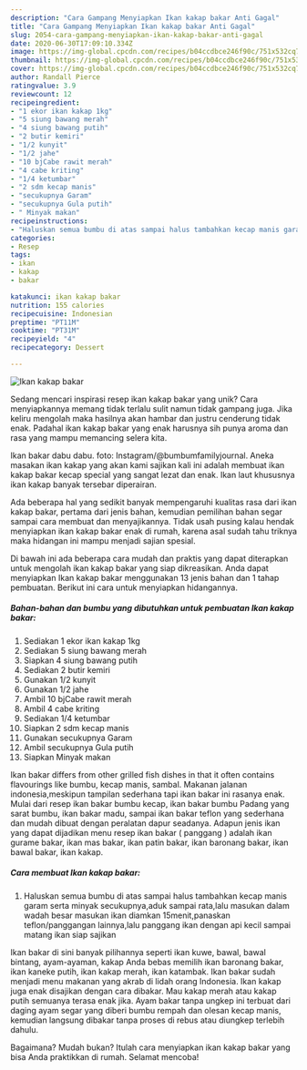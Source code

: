 ```yaml
---
description: "Cara Gampang Menyiapkan Ikan kakap bakar Anti Gagal"
title: "Cara Gampang Menyiapkan Ikan kakap bakar Anti Gagal"
slug: 2054-cara-gampang-menyiapkan-ikan-kakap-bakar-anti-gagal
date: 2020-06-30T17:09:10.334Z
image: https://img-global.cpcdn.com/recipes/b04ccdbce246f90c/751x532cq70/ikan-kakap-bakar-foto-resep-utama.jpg
thumbnail: https://img-global.cpcdn.com/recipes/b04ccdbce246f90c/751x532cq70/ikan-kakap-bakar-foto-resep-utama.jpg
cover: https://img-global.cpcdn.com/recipes/b04ccdbce246f90c/751x532cq70/ikan-kakap-bakar-foto-resep-utama.jpg
author: Randall Pierce
ratingvalue: 3.9
reviewcount: 12
recipeingredient:
- "1 ekor ikan kakap 1kg"
- "5 siung bawang merah"
- "4 siung bawang putih"
- "2 butir kemiri"
- "1/2 kunyit"
- "1/2 jahe"
- "10 bjCabe rawit merah"
- "4 cabe kriting"
- "1/4 ketumbar"
- "2 sdm kecap manis"
- "secukupnya Garam"
- "secukupnya Gula putih"
- " Minyak makan"
recipeinstructions:
- "Haluskan semua bumbu di atas sampai halus tambahkan kecap manis garam serta minyak secukupnya,aduk sampai rata,lalu masukan dalam wadah besar masukan ikan diamkan 15menit,panaskan teflon/panggangan lainnya,lalu panggang ikan dengan api kecil sampai matang ikan siap sajikan"
categories:
- Resep
tags:
- ikan
- kakap
- bakar

katakunci: ikan kakap bakar 
nutrition: 155 calories
recipecuisine: Indonesian
preptime: "PT11M"
cooktime: "PT31M"
recipeyield: "4"
recipecategory: Dessert

---
```



![Ikan kakap bakar](https://img-global.cpcdn.com/recipes/b04ccdbce246f90c/751x532cq70/ikan-kakap-bakar-foto-resep-utama.jpg)

Sedang mencari inspirasi resep ikan kakap bakar yang unik? Cara menyiapkannya memang tidak terlalu sulit namun tidak gampang juga. Jika keliru mengolah maka hasilnya akan hambar dan justru cenderung tidak enak. Padahal ikan kakap bakar yang enak harusnya sih punya aroma dan rasa yang mampu memancing selera kita.

Ikan bakar dabu dabu. foto: Instagram/@bumbumfamilyjournal. Aneka masakan ikan kakap yang akan kami sajikan kali ini adalah membuat ikan kakap bakar kecap special yang sangat lezat dan enak. Ikan laut khususnya ikan kakap banyak tersebar diperairan.

Ada beberapa hal yang sedikit banyak mempengaruhi kualitas rasa dari ikan kakap bakar, pertama dari jenis bahan, kemudian pemilihan bahan segar sampai cara membuat dan menyajikannya. Tidak usah pusing kalau hendak menyiapkan ikan kakap bakar enak di rumah, karena asal sudah tahu triknya maka hidangan ini mampu menjadi sajian spesial.


Di bawah ini ada beberapa cara mudah dan praktis yang dapat diterapkan untuk mengolah ikan kakap bakar yang siap dikreasikan. Anda dapat menyiapkan Ikan kakap bakar menggunakan 13 jenis bahan dan 1 tahap pembuatan. Berikut ini cara untuk menyiapkan hidangannya.

<!--inarticleads1-->

##### Bahan-bahan dan bumbu yang dibutuhkan untuk pembuatan Ikan kakap bakar:

1. Sediakan 1 ekor ikan kakap 1kg
1. Sediakan 5 siung bawang merah
1. Siapkan 4 siung bawang putih
1. Sediakan 2 butir kemiri
1. Gunakan 1/2 kunyit
1. Gunakan 1/2 jahe
1. Ambil 10 bjCabe rawit merah
1. Ambil 4 cabe kriting
1. Sediakan 1/4 ketumbar
1. Siapkan 2 sdm kecap manis
1. Gunakan secukupnya Garam
1. Ambil secukupnya Gula putih
1. Siapkan  Minyak makan


Ikan bakar differs from other grilled fish dishes in that it often contains flavourings like bumbu, kecap manis, sambal. Makanan jalanan indonesia,meskipun tampilan sederhana tapi ikan bakar ini rasanya enak. Mulai dari resep ikan bakar bumbu kecap, ikan bakar bumbu Padang yang sarat bumbu, ikan bakar madu, sampai ikan bakar teflon yang sederhana dan mudah dibuat dengan peralatan dapur seadanya. Adapun jenis ikan yang dapat dijadikan menu resep ikan bakar ( panggang ) adalah ikan gurame bakar, ikan mas bakar, ikan patin bakar, ikan baronang bakar, ikan bawal bakar, ikan kakap. 

<!--inarticleads2-->

##### Cara membuat Ikan kakap bakar:

1. Haluskan semua bumbu di atas sampai halus tambahkan kecap manis garam serta minyak secukupnya,aduk sampai rata,lalu masukan dalam wadah besar masukan ikan diamkan 15menit,panaskan teflon/panggangan lainnya,lalu panggang ikan dengan api kecil sampai matang ikan siap sajikan


Ikan bakar di sini banyak pilihannya seperti ikan kuwe, bawal, bawal bintang, ayam-ayaman, kakap Anda bebas memilih ikan baronang bakar, ikan kaneke putih, ikan kakap merah, ikan katambak. Ikan bakar sudah menjadi menu makanan yang akrab di lidah orang Indonesia. Ikan kakap juga enak disajikan dengan cara dibakar. Mau kakap merah atau kakap putih semuanya terasa enak jika. Ayam bakar tanpa ungkep ini terbuat dari daging ayam segar yang diberi bumbu rempah dan olesan kecap manis, kemudian langsung dibakar tanpa proses di rebus atau diungkep terlebih dahulu. 

Bagaimana? Mudah bukan? Itulah cara menyiapkan ikan kakap bakar yang bisa Anda praktikkan di rumah. Selamat mencoba!
